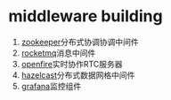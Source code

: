 middleware building
=================
1. [zookeeper](zookeeper/zookeeper.md)分布式协调协调中间件
2. [rocketmq](rocketmq/rocketmq.md)消息中间件
3. [openfire](openfire/openfire.md)实时协作RTC服务器
4. [hazelcast](hazelcast/hazelcast.md)分布式数据网格中间件
5. [grafana](grafana/grafana.md)监控组件